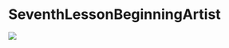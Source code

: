 # SeventhLessonBeginningArtist
<p align="left">
<img src="https://user-images.githubusercontent.com/108148690/220466139-53b29625-39a7-4cef-9f89-d9c60b2e36a4.jpeg"/>
</p>
